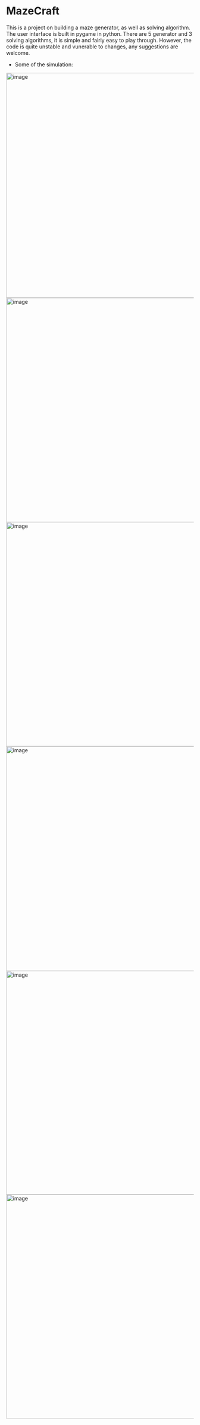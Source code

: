 # MazeCraft

This is a project on building a maze generator, as well as solving algorithm. The user interface is built in pygame in python. There are 5 generator and 3 solving algorithms, it is simple and fairly easy to play through. However, the code is quite unstable and vunerable to changes, any suggestions are welcome.

- Some of the simulation:
<img width="603" alt="image" src="https://github.com/LuongVu307/MazeCraft/assets/132726554/f882f53c-a993-4560-9714-a466e0e2c18b">

<img width="601" alt="image" src="https://github.com/LuongVu307/MazeCraft/assets/132726554/ebb5f43c-b78d-488b-aad7-72164a10e5bb">

<img width="601" alt="image" src="https://github.com/LuongVu307/MazeCraft/assets/132726554/38d4822e-ec86-42a2-94f9-20d0dce55f9b">

<img width="602" alt="image" src="https://github.com/LuongVu307/MazeCraft/assets/132726554/08845b82-e599-4957-bf2a-303b989cba07">

<img width="599" alt="image" src="https://github.com/LuongVu307/MazeCraft/assets/132726554/9bd43444-2548-4878-9ad6-5105c3a60421">

<img width="601" alt="image" src="https://github.com/LuongVu307/MazeCraft/assets/132726554/2574b1cf-55ed-4a30-9674-742507504459">

